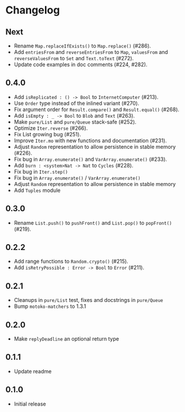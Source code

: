 # Changelog

## Next

* Rename `Map.replaceIfExists()` to `Map.replace()` (#286).
* Add `entriesFrom` and `reverseEntriesFrom` to `Map`, `valuesFrom` and `reverseValuesFrom` to `Set` and `Text.toText` (#272).
* Update code examples in doc comments (#224, #282).

## 0.4.0

* Add `isReplicated : () -> Bool` to `InternetComputer` (#213).
* Use `Order` type instead of the inlined variant (#270).
* Fix argument order for `Result.compare()` and `Result.equal()` (#268).
* Add `isEmpty : _ -> Bool` to `Blob` and `Text` (#263).
* Make `pure/List` and `pure/Queue` stack-safe (#252).
* Optimize `Iter.reverse` (#266).
* Fix List growing bug (#251).
* Improve `Iter.mo` with new functions and documentation (#231).
* Adjust `Random` representation to allow persistence in stable memory (#226).
* Fix bug in `Array.enumerate()` and `VarArray.enumerate()` (#233).
* Add `burn : <system>Nat -> Nat` to `Cycles` (#228).
* Fix bug in `Iter.step()`
* Fix bug in `Array.enumerate()` / `VarArray.enumerate()`
* Adjust `Random` representation to allow persistence in stable memory
* Add `Tuples` module

## 0.3.0

* Rename `List.push()` to `pushFront()` and `List.pop()` to `popFront()` (#219).

## 0.2.2

* Add range functions to `Random.crypto()` (#215).
* Add `isRetryPossible : Error -> Bool` to `Error` (#211).

## 0.2.1

* Cleanups in `pure/List` test, fixes and docstrings in `pure/Queue`
* Bump `motoko-matchers` to 1.3.1

## 0.2.0

* Make `replyDeadline` an optional return type

## 0.1.1

* Update readme

## 0.1.0

* Initial release
